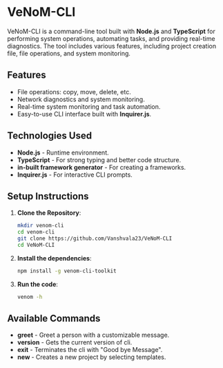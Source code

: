 # VeNoM-CLI

VeNoM-CLI is a command-line tool built with **Node.js** and **TypeScript** for performing system operations, automating tasks, and providing real-time diagnostics. The tool includes various features, including project creation file, file operations, and system monitoring.

## Features
- File operations: copy, move, delete, etc.
- Network diagnostics and system monitoring.
- Real-time system monitoring and task automation.
- Easy-to-use CLI interface built with **Inquirer.js**.

## Technologies Used
- **Node.js** - Runtime environment.
- **TypeScript** - For strong typing and better code structure.
- **in-built framework generator** - For creating a frameworks.
- **Inquirer.js** - For interactive CLI prompts.

## Setup Instructions
1. **Clone the Repository**:
   ```bash
   mkdir venom-cli
   cd venom-cli
   git clone https://github.com/Vanshvala23/VeNoM-CLI
   cd VeNoM-CLI
2. **Install the dependencies**:
   ```bash
   npm install -g venom-cli-toolkit
3. **Run the code**:
   ```bash
   venom -h

## Available Commands
- **greet** - Greet a person with a customizable message.
- **version** - Gets the current version of cli.
- **exit** - Terminates the cli with "Good bye Message".
- **new <projectname>** - Creates a new project by selecting templates.
